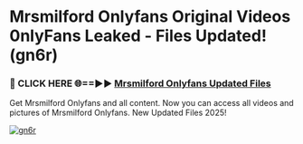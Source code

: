 # Mrsmilford Onlyfans Original Videos 0nlyFans Leaked - Files Updated! (gn6r)

<h3>🔴 CLICK HERE 🌐==►► <a href="https://tinyurl.com/ehrbuxhb" rel="nofollow">Mrsmilford Onlyfans Updated Files</a></h3>

Get Mrsmilford Onlyfans and all content. Now you can access all videos and pictures of Mrsmilford Onlyfans. New Updated Files 2025!

[![gn6r](https://i.imgur.com/lVYEuWS.gif)](https://tinyurl.com/ehrbuxhb)
